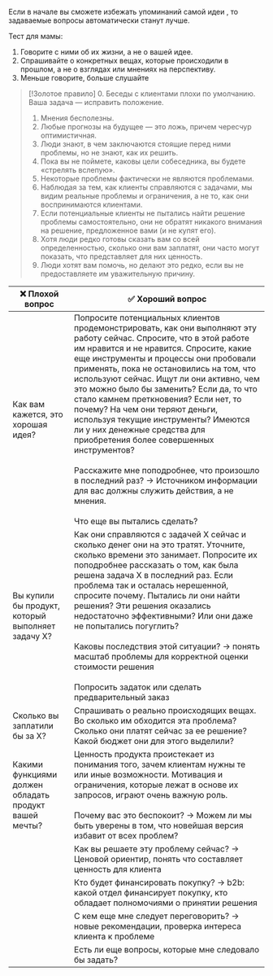 Если в начале вы сможете избежать упоминаний самой идеи , то задаваемые вопросы автоматически станут лучше.

Тест для мамы:
1. Говорите с ними об их жизни, а не о вашей идее.
2. Спрашивайте о конкретных вещах, которые происходили в прошлом, а не о взглядах или мнениях на перспективу.
3. Меньше говорите, больше слушайте

> [!Золотое правило]
> 0. Беседы с клиентами плохи по умолчанию. Ваша задача — исправить положение.
> 1. Мнения бесполезны.
> 2. Любые прогнозы на будущее — это ложь, причем чересчур оптимистичная.
> 3. Люди знают, в чем заключаются стоящие перед ними проблемы, но не знают, как их решить.
> 4. Пока вы не поймете, каковы цели собеседника, вы будете «стрелять вслепую».
> 5. Некоторые проблемы фактически не являются проблемами.
> 6. Наблюдая за тем, как клиенты справляются с задачами, мы видим реальные проблемы и ограничения, а не то, как они воспринимаются клиентами.
> 7. Если потенциальные клиенты не пытались найти решение проблемы самостоятельно, они не обратят никакого внимания на решение, предложенное вами (и не купят его).
> 8. Хотя люди редко готовы сказать вам со всей определенностью, сколько они вам заплатят, они часто могут показать, что представляет для них ценность.
> 9. Люди хотят вам помочь, но делают это редко, если вы не предоставляете им уважительную причину.

| ❌ Плохой вопрос                                       | ✅ Хороший вопрос                                                                                                                                                                                                                                                                                                                                                                                                                                                                                                                                                                                                                                                                                                                   |
| ----------------------------------------------------- | ---------------------------------------------------------------------------------------------------------------------------------------------------------------------------------------------------------------------------------------------------------------------------------------------------------------------------------------------------------------------------------------------------------------------------------------------------------------------------------------------------------------------------------------------------------------------------------------------------------------------------------------------------------------------------------------------------------------------------------- |
| Как вам кажется, это хорошая идея?                    | Попросите потенциальных клиентов продемонстрировать, как они выполняют эту работу сейчас. Спросите, что в этой работе им нравится и не нравится. Спросите, какие еще инструменты и процессы они пробовали применять, пока не остановились на том, что используют сейчас. Ищут ли они активно, чем это можно было бы заменить? Если да, то что стало камнем преткновения? Если нет, то почему? На чем они теряют деньги, используя текущие инструменты? Имеются ли у них денежные средства для приобретения более совершенных инструментов?<br><br>Расскажите мне поподробнее, что произошло в последний раз? $\rightarrow$ Источником информации для вас должны служить действия, а не мнения.<br><br>Что еще вы пытались сделать? |
| Вы купили бы продукт, который выполняет задачу Х?     | Как они справляются с задачей Х сейчас и сколько денег они на это тратят. Уточните, сколько времени это занимает. Попросите их поподробнее рассказать о том, как была решена задача Х в последний раз. Если проблема так и осталась нерешенной, спросите почему. Пытались ли они найти решения? Эти решения оказались недостаточно эффективными? Или они даже не попытались погуглить?<br><br>Каковы последствия этой ситуации? $\rightarrow$ понять масштаб проблемы для корректной оценки стоимости решения<br><br>Попросить задаток или сделать предварительный заказ                                                                                                                                                           |
| Сколько вы заплатили бы за Х?                         | Спрашивать о реально происходящих вещах. Во сколько им обходится эта проблема? Сколько они платят сейчас за ее решение? Какой бюджет они для этого выделили?                                                                                                                                                                                                                                                                                                                                                                                                                                                                                                                                                                       |
| Какими функциями должен обладать продукт вашей мечты? | Ценность продукта проистекает из понимания того, зачем клиентам нужны те или иные возможности. Мотивация и ограничения, которые лежат в основе их запросов, играют очень важную роль.<br><br>Почему вас это беспокоит? $\rightarrow$ Можем ли мы быть уверены в том, что новейшая версия избавит от всех проблем?                                                                                                                                                                                                                                                                                                                                                                                                                  |
|                                                       | Как вы решаете эту проблему сейчас? $\rightarrow$ Ценовой ориентир, понять что составляет ценность для клиента                                                                                                                                                                                                                                                                                                                                                                                                                                                                                                                                                                                                                     |
|                                                       | Кто будет финансировать покупку? $\rightarrow$ b2b: какой отдел финансирует покупку, кто обладает полномочиями о принятии решения                                                                                                                                                                                                                                                                                                                                                                                                                                                                                                                                                                                                  |
|                                                       | С кем еще мне следует переговорить? $\rightarrow$ новые рекомендации, проверка интереса клиента к проблеме                                                                                                                                                                                                                                                                                                                                                                                                                                                                                                                                                                                                                         |
|                                                       | Есть ли еще вопросы, которые мне следовало бы задать?                                                                                                                                                                                                                                                                                                                                                                                                                                                                                                                                                                                                                                                                              |



